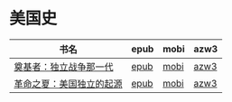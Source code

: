 # 美国史

| 书名 | epub | mobi | azw3 |
| --- | --- | --- | --- |
| [奠基者：独立战争那一代](http://ct.dalanmei.com/f/31084289-571736556-eb9108) | [epub](http://ct.dalanmei.com/f/31084289-571736556-eb9108) | [mobi](http://ct.dalanmei.com/f/31084289-571606131-446940) | [azw3](http://ct.dalanmei.com/f/31084289-571914906-84adf0) |
| [革命之夏：美国独立的起源](http://ct.dalanmei.com/f/31084289-571736558-bd5d00) | [epub](http://ct.dalanmei.com/f/31084289-571736558-bd5d00) | [mobi](http://ct.dalanmei.com/f/31084289-571606121-dc45ed) | [azw3](http://ct.dalanmei.com/f/31084289-571914914-b8bc4d) |
